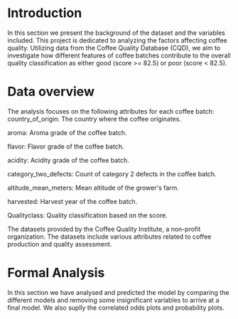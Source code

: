 # Introduction
In this section we present the background of the dataset and the variables included. 
This project is dedicated to analyzing the factors affecting coffee quality. Utilizing data from the Coffee Quality Database (CQD), we aim to investigate how different features of coffee batches contribute to the overall quality classification as either good (score >= 82.5) or poor (score < 82.5).

# Data overview
The analysis focuses on the following attributes for each coffee batch:
country_of_origin: The country where the coffee originates.

aroma: Aroma grade of the coffee batch.

flavor: Flavor grade of the coffee batch.

acidity: Acidity grade of the coffee batch.

category_two_defects: Count of category 2 defects in the coffee batch.

altitude_mean_meters: Mean altitude of the grower's farm.

harvested: Harvest year of the coffee batch.

Qualityclass: Quality classification based on the score.

The datasets provided by the Coffee Quality Institute, a non-profit organization. The datasets include various attributes related to coffee production and quality assessment.

# Formal Analysis
In this section we have analysed and predicted the model by comparing the different models and removing some insignificant variables to arrive at a final model. We also suplly the correlated odds plots and probability plots.
